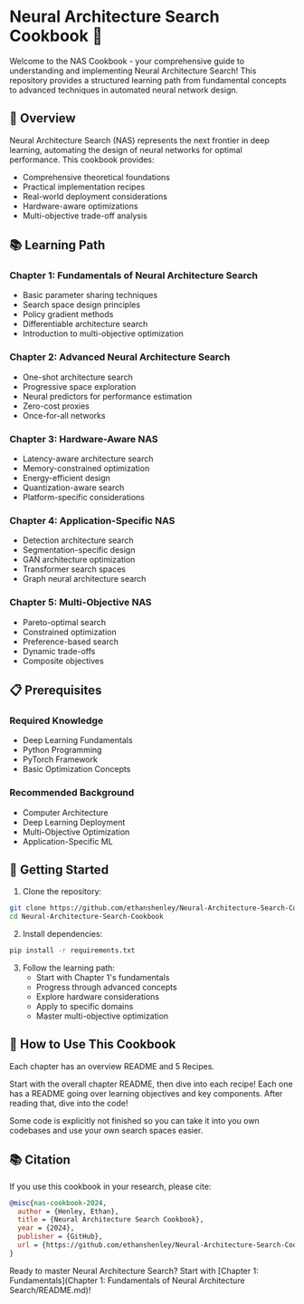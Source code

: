 # Neural Architecture Search Cookbook 🧬

Welcome to the NAS Cookbook - your comprehensive guide to understanding and implementing Neural Architecture Search! This repository provides a structured learning path from fundamental concepts to advanced techniques in automated neural network design.

## 🌟 Overview

Neural Architecture Search (NAS) represents the next frontier in deep learning, automating the design of neural networks for optimal performance. This cookbook provides:

- Comprehensive theoretical foundations
- Practical implementation recipes
- Real-world deployment considerations
- Hardware-aware optimizations
- Multi-objective trade-off analysis

## 📚 Learning Path

### Chapter 1: Fundamentals of Neural Architecture Search
- Basic parameter sharing techniques
- Search space design principles
- Policy gradient methods
- Differentiable architecture search
- Introduction to multi-objective optimization

### Chapter 2: Advanced Neural Architecture Search
- One-shot architecture search
- Progressive space exploration
- Neural predictors for performance estimation
- Zero-cost proxies
- Once-for-all networks

### Chapter 3: Hardware-Aware NAS
- Latency-aware architecture search
- Memory-constrained optimization
- Energy-efficient design
- Quantization-aware search
- Platform-specific considerations

### Chapter 4: Application-Specific NAS
- Detection architecture search
- Segmentation-specific design
- GAN architecture optimization
- Transformer search spaces
- Graph neural architecture search

### Chapter 5: Multi-Objective NAS
- Pareto-optimal search
- Constrained optimization
- Preference-based search
- Dynamic trade-offs
- Composite objectives

## 📋 Prerequisites

### Required Knowledge
- Deep Learning Fundamentals
- Python Programming
- PyTorch Framework
- Basic Optimization Concepts

### Recommended Background
- Computer Architecture
- Deep Learning Deployment
- Multi-Objective Optimization
- Application-Specific ML

## 🚀 Getting Started

1. Clone the repository:

```bash
git clone https://github.com/ethanshenley/Neural-Architecture-Search-Cookbook 
cd Neural-Architecture-Search-Cookbook
```

2. Install dependencies:
```bash
pip install -r requirements.txt
```

3. Follow the learning path:
   - Start with Chapter 1's fundamentals
   - Progress through advanced concepts
   - Explore hardware considerations
   - Apply to specific domains
   - Master multi-objective optimization

## 📖 How to Use This Cookbook

Each chapter has an overview README and 5 Recipes.

Start with the overall chapter README, then dive into each recipe! Each one has a README going
over learning objectives and key components. After reading that, dive into the code!

Some code is explicitly not finished so you can take it into you own codebases and 
use your own search spaces easier.

## 📚 Citation

If you use this cookbook in your research, please cite:

```bibtex
@misc{nas-cookbook-2024,
  author = {Henley, Ethan},
  title = {Neural Architecture Search Cookbook},
  year = {2024},
  publisher = {GitHub},
  url = {https://github.com/ethanshenley/Neural-Architecture-Search-Cookbook}
}
```

Ready to master Neural Architecture Search? Start with [Chapter 1: Fundamentals](Chapter 1: Fundamentals of Neural Architecture Search/README.md)!